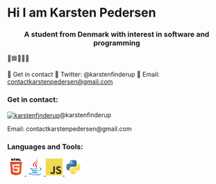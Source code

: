 <h1 align="left">Hi I am Karsten Pedersen</h1>
<h3 align="center">A student from Denmark with interest in software and programming</h3>

💙🟦🔵🔷🔹

🔷 Get in contact
🔹 Twitter: @karstenfinderup
🔹 Email: contactkarstenpedersen@gmail.com

<h3 align="left">Get in contact:</h3>
<p align="left">
<a href="https://twitter.com/karstenfinderup" target="blank"><img align="center" src="https://cdn.jsdelivr.net/npm/simple-icons@3.0.1/icons/twitter.svg" alt="karstenfinderup" height="30" width="40" /></a>@karstenfinderup
</p>
<p align="left">Email: contactkarstenpedersen@gmail.com</p>

<h3 align="left">Languages and Tools:</h3>
<p align="left"> <a href="https://www.w3.org/html/" target="_blank"> <img src="https://raw.githubusercontent.com/devicons/devicon/master/icons/html5/html5-original-wordmark.svg" alt="html5" width="40" height="40"/> </a> <a href="https://www.java.com" target="_blank"> <img src="https://raw.githubusercontent.com/devicons/devicon/master/icons/java/java-original.svg" alt="java" width="40" height="40"/> </a> <a href="https://developer.mozilla.org/en-US/docs/Web/JavaScript" target="_blank"> <img src="https://raw.githubusercontent.com/devicons/devicon/master/icons/javascript/javascript-original.svg" alt="javascript" width="40" height="40"/> </a> <a href="https://www.python.org" target="_blank"> <img src="https://raw.githubusercontent.com/devicons/devicon/master/icons/python/python-original.svg" alt="python" width="40" height="40"/> </a> </p>
